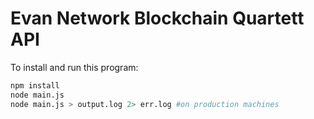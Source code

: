# Evan Network Blockchain Quartett API

To install and run this program:
```Bash
npm install
node main.js
node main.js > output.log 2> err.log #on production machines
```
